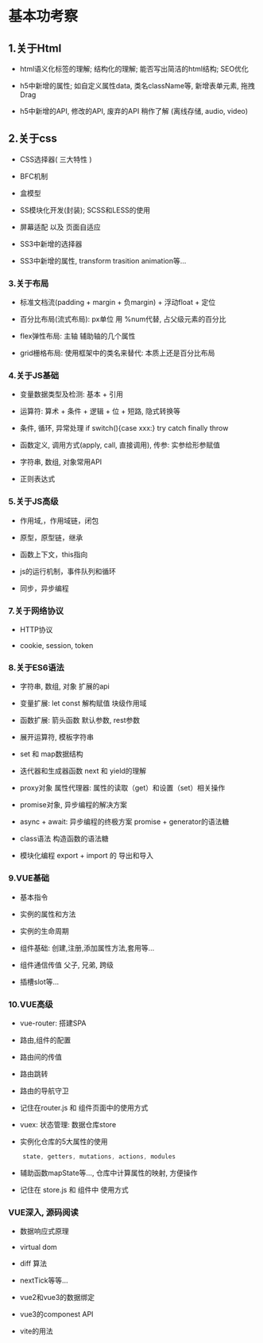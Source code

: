 # 基本功考察

## 1.关于Html

* html语义化标签的理解; 结构化的理解; 能否写出简洁的html结构; SEO优化

* h5中新增的属性; 如自定义属性data, 类名className等, 新增表单元素, 拖拽Drag

* h5中新增的API, 修改的API, 废弃的API 稍作了解 (离线存储, audio, video)

## 2.关于css

* CSS选择器( 三大特性 )

* BFC机制

* 盒模型

* SS模块化开发(封装); SCSS和LESS的使用

* 屏幕适配 以及 页面自适应

* SS3中新增的选择器

* SS3中新增的属性, transform trasition animation等…

### 3.关于布局

* 标准文档流(padding + margin + 负margin) + 浮动float + 定位

* 百分比布局(流式布局): px单位 用 %num代替, 占父级元素的百分比

* flex弹性布局: 主轴 辅助轴的几个属性

* grid栅格布局: 使用框架中的类名来替代: 本质上还是百分比布局

### 4.关于JS基础

* 变量数据类型及检测: 基本 + 引用

* 运算符: 算术 + 条件 + 逻辑 + 位 + 短路, 隐式转换等

* 条件, 循环, 异常处理 if switch(){case xxx:} try catch finally throw

* 函数定义, 调用方式(apply, call, 直接调用), 传参: 实参给形参赋值

* 字符串, 数组, 对象常用API

* 正则表达式

### 5.关于JS高级

* 作用域,，作用域链，闭包

* 原型，原型链，继承

* 函数上下文，this指向

* js的运行机制，事件队列和循环

* 同步，异步编程

### 7.关于网络协议

* HTTP协议

* cookie, session, token

### 8.关于ES6语法

* 字符串, 数组, 对象 扩展的api

* 变量扩展: let const 解构赋值 块级作用域

* 函数扩展: 箭头函数 默认参数, rest参数

* 展开运算符, 模板字符串

* set 和 map数据结构

* 迭代器和生成器函数 next 和 yield的理解

* proxy对象 属性代理器: 属性的读取（get）和设置（set）相关操作

* promise对象, 异步编程的解决方案

* async + await: 异步编程的终极方案 promise + generator的语法糖

* class语法 构造函数的语法糖

* 模块化编程 export + import 的 导出和导入

### 9.VUE基础

* 基本指令

* 实例的属性和方法

* 实例的生命周期

* 组件基础: 创建,注册,添加属性方法,套用等…

* 组件通信传值 父子, 兄弟, 跨级

* 插槽slot等…

### 10.VUE高级

* vue-router: 搭建SPA

* 路由,组件的配置

* 路由间的传值

* 路由跳转

* 路由的导航守卫

* 记住在router.js 和 组件页面中的使用方式

* vuex: 状态管理: 数据仓库store

* 实例化仓库的5大属性的使用

```javascript
    state, getters, mutations, actions, modules
```

* 辅助函数mapState等…, 仓库中计算属性的映射, 方便操作

* 记住在 store.js 和 组件中 使用方式

### VUE深入, 源码阅读

* 数据响应式原理

* virtual dom

* diff 算法

* nextTick等等…

* vue2和vue3的数据绑定

* vue3的componest API

* vite的用法
